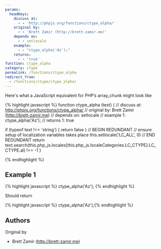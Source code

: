 ```yaml
---
params:
  headKeys:
    discuss at:
      - - 'http://phpjs.org/functions/ctype_alpha/'
    original by:
      - - 'Brett Zamir (http://brett-zamir.me)'
    depends on:
      - - setlocale
    example:
      - - "ctype_alpha('Az');"
    returns:
      - - 'true'
function: ctype_alpha
category: ctype
permalink: /functions/ctype_alpha
redirect_from:
  - /functions/ctype/ctype_alpha/
---
```


<!-- WARNING! This file is auto generated by `npm run web:inject`, do not edit by hand -->

Here's what a JavaScript equivalent for PHP’s array_chunk might look like

{% highlight javascript %}
function ctype_alpha (text) {
  //  discuss at: http://phpjs.org/functions/ctype_alpha/
  // original by: Brett Zamir (http://brett-zamir.me)
  //  depends on: setlocale
  //   example 1: ctype_alpha('Az');
  //   returns 1: true

  if (typeof text !== 'string') {
    return false
  }
  // BEGIN REDUNDANT
  // ensure setup of localization variables takes place
  this.setlocale('LC_ALL', 0)
  // END REDUNDANT
  return text.search(this.php_js.locales[this.php_js.localeCategories.LC_CTYPE].LC_CTYPE.al) !== -1
}

{% endhighlight %}

## Example 1

{% highlight javascript %}
ctype_alpha('Az');
{% endhighlight %}

Should return

{% highlight javascript %}
ctype_alpha('Az');{% endhighlight %}


## Authors


Original by

- Brett Zamir (http://brett-zamir.me)

